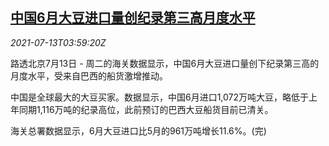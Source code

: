 <!--1626148862000-->
[中国6月大豆进口量创纪录第三高月度水平](https://cn.reuters.com/article/china-june-soybean-import-0713-idCNKBS2EJ097)
------

<div><i>2021-07-13T03:59:20Z</i></div><p>路透北京7月13日 - 周二的海关数据显示，中国6月大豆进口量创下纪录第三高的月度水平，受来自巴西的船货激增推动。</p><p>中国是全球最大的大豆买家。数据显示，中国6月进口1,072万吨大豆，略低于上年同期1,116万吨的纪录高位，此前预订的巴西大豆船货目前已清关。</p><p>海关总署数据显示，6月大豆进口比5月的961万吨增长11.6%。(完)</p>
